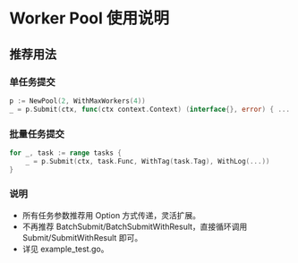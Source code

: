 # Worker Pool 使用说明

## 推荐用法

### 单任务提交
```go
p := NewPool(2, WithMaxWorkers(4))
_ = p.Submit(ctx, func(ctx context.Context) (interface{}, error) { ... }, WithTag("tag"), WithLog(...))
```

### 批量任务提交
```go
for _, task := range tasks {
    _ = p.Submit(ctx, task.Func, WithTag(task.Tag), WithLog(...))
}
```

### 说明
- 所有任务参数推荐用 Option 方式传递，灵活扩展。
- 不再推荐 BatchSubmit/BatchSubmitWithResult，直接循环调用 Submit/SubmitWithResult 即可。
- 详见 example_test.go。 